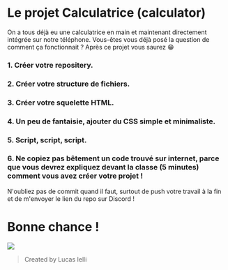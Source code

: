 # Le projet Calculatrice (calculator)

On a tous déjà eu une calculatrice en main et maintenant directement intégrée sur notre téléphone. Vous-êtes vous déjà posé la question de comment ça fonctionnait ? Après ce projet vous saurez 😁

### 1. Créer votre repositery. 
### 2. Créer votre structure de fichiers.
### 3. Créer votre squelette HTML.
### 4. Un peu de fantaisie, ajouter du CSS simple et minimaliste.
### 5. Script, script, script.
### 6. Ne copiez pas bêtement un code trouvé sur internet, parce que vous devrez expliquez devant la classe (5 minutes) comment vous avez créer votre projet !

N'oubliez pas de commit quand il faut, surtout de push votre travail à la fin et de m'envoyer le lien du repo sur Discord !

# Bonne chance !

![](./z_Resources/VikasLalwaniCalcDesign.png)

> Created by Lucas Ielli